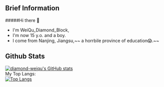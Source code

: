 ## Brief Information
#####Hi there 👋
- I'm WeiQu_Diamond_Block,<br>
- I'm now 15 y.o. and a boy.<br>
- I come from Nanjing, Jiangsu,~~ a horrbile province of education😱.~~<br>

## Github Stats
[![diamond-weiqu's GitHub stats](https://github-readme-stats.vercel.app/api?username=diamond-weiqu)](https://github.com/anuraghazra/github-readme-stats)<br>
My Top Langs:<br>
[![Top Langs](https://github-readme-stats.vercel.app/api/top-langs/?username=anuraghazra)](https://github.com/anuraghazra/github-readme-stats)
<!--
**diamond-weiqu/diamond-weiqu** is a ✨ _special_ ✨ repository because its `README.md` (this file) appears on your GitHub profile.

Here are some ideas to get you started:

- 🔭 I’m currently working on ...
- 🌱 I’m currently learning ...
- 👯 I’m looking to collaborate on ...
- 🤔 I’m looking for help with ...
- 💬 Ask me about ...
- 📫 How to reach me: ...
- 😄 Pronouns: ...
- ⚡ Fun fact: ...
-->

